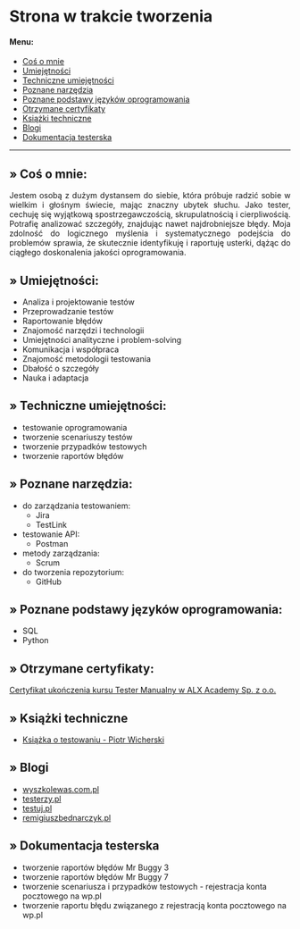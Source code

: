 # Strona w trakcie tworzenia
#### Menu:
- [Coś o mnie](https://github.com/NMecina/NMecinaTest#-co%C5%9B-o-mnie)
- [Umiejętności](https://github.com/NMecina/NMecinaTest#-umiej%C4%99tno%C5%9Bci)
- [Techniczne umiejętności](https://github.com/NMecina/NMecinaTest#-techniczne-umiej%C4%99tno%C5%9Bci)
- [Poznane narzędzia](https://github.com/NMecina/NMecinaTest#-poznane-narz%C4%99dzia)
- [Poznane podstawy języków oprogramowania](https://github.com/NMecina/NMecinaTest#-poznane-podstawy-j%C4%99zyk%C3%B3w-oprogramowania)
- [Otrzymane certyfikaty](https://github.com/NMecina/NMecinaTest#-otrzymane-certyfikaty)
- [Książki techniczne](https://github.com/NMecina/NMecinaTest#-ksi%C4%85%C5%BCki-techniczne)
- [Blogi](https://github.com/NMecina/NMecinaTest?tab=readme-ov-file#-blogi)
- [Dokumentacja testerska](https://github.com/NMecina/NMecinaTest?tab=readme-ov-file#-dokumentacja-testerska)

---
## » Coś o mnie:
<p align="justify">Jestem osobą z dużym dystansem do siebie, która próbuje radzić sobie w wielkim i głośnym świecie, mając znaczny ubytek słuchu. Jako tester, cechuję się wyjątkową spostrzegawczością, skrupulatnością i cierpliwością. Potrafię analizować szczegóły, znajdując nawet najdrobniejsze błędy. Moja zdolność do logicznego myślenia i systematycznego podejścia do problemów sprawia, że skutecznie identyfikuję i raportuję usterki, dążąc do ciągłego doskonalenia jakości oprogramowania.</p>

## » Umiejętności:
- Analiza i projektowanie testów
- Przeprowadzanie testów
- Raportowanie błędów
- Znajomość narzędzi i technologii
- Umiejętności analityczne i problem-solving
- Komunikacja i współpraca
- Znajomość metodologii testowania
- Dbałość o szczegóły
- Nauka i adaptacja

## » Techniczne umiejętności:
- testowanie oprogramowania
- tworzenie scenariuszy testów
- tworzenie przypadków testowych
- tworzenie raportów błędów

## » Poznane narzędzia:
- do zarządzania testowaniem:
  - Jira
  - TestLink
- testowanie API:
  - Postman
- metody zarządzania:
  - Scrum
- do tworzenia repozytorium:
  - GitHub

## » Poznane podstawy języków oprogramowania:
- SQL
- Python

## » Otrzymane certyfikaty:
[Certyfikat ukończenia kursu Tester Manualny w ALX Academy Sp. z o.o.](https://www.alx.pl/certyfikat/natalia-mecina/f85682066a614975a07ff55ba74d825a/)

## » Książki techniczne
- [Książka o testowaniu - Piotr Wicherski](https://ksiazka.testowanieoprogramowania.pl/)

## » Blogi
- [wyszkolewas.com.pl](https://www.wyszkolewas.com.pl/blog/)
- [testerzy.pl](https://testerzy.pl/baza-wiedzy)
- [testuj.pl](https://testuj.pl/blog)
- [remigiuszbednarczyk.pl](https://remigiuszbednarczyk.pl/artykuly-dotyczace-testowania)

## » Dokumentacja testerska
- tworzenie raportów błędów Mr Buggy 3
- tworzenie raportów błędów Mr Buggy 7
- tworzenie scenariusza i przypadków testowych - rejestracja konta pocztowego na wp.pl
- tworzenie raportu błędu związanego z rejestracją konta pocztowego na wp.pl
